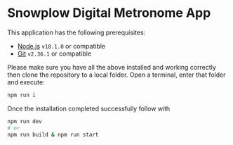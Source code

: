 # Snowplow Digital Metronome App

This application has the following prerequisites:

- [Node.js](https://nodejs.org/en/download/) `v18.1.0` or compatible
- [Git](https://git-scm.com/downloads) `v2.36.1` or compatible

Please make sure you have all the above installed and working correctly then clone the repository to a local folder. Open a terminal, enter that folder and execute:

```bash
npm run i
```
Once the installation completed successfully follow with
```bash
npm run dev
# or
npm run build & npm run start
```
